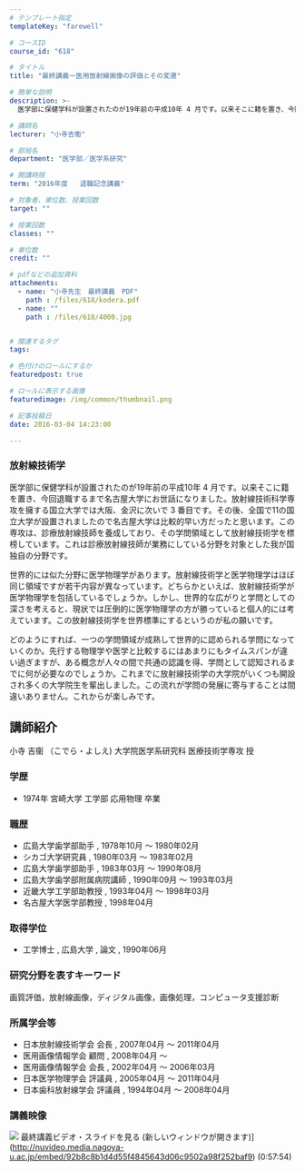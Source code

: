 ```yaml
---
# テンプレート指定
templateKey: "farewell"

# コースID
course_id: "618"

# タイトル
title: "最終講義ー医用放射線画像の評価とその変遷"

# 簡単な説明
description: >-
  医学部に保健学科が設置されたのが19年前の平成10年 4 月です。以来そこに籍を置き、今回退職するまで名古屋大学にお世話になりました。放射線技術科学専攻を擁する国立大学では大阪、金沢に次いで 3...

# 講師名
lecturer: "小寺吉衞"

# 部局名
department: "医学部／医学系研究"

# 開講時限
term: "2016年度	退職記念講義"

# 対象者、単位数、授業回数
target: ""

# 授業回数
classes: ""

# 単位数
credit: ""

# pdfなどの追加資料
attachments: 
  - name: "小寺先生　最終講義　PDF" 
    path : /files/618/kodera.pdf
  - name: "" 
    path : /files/618/4000.jpg


# 関連するタグ
tags:

# 色付けのロールにするか
featuredpost: true

# ロールに表示する画像
featuredimage: /img/common/thumbnail.png

# 記事投稿日
date: 2016-03-04 14:23:00

---
```

### 放射線技術学 

医学部に保健学科が設置されたのが19年前の平成10年 4 月です。以来そこに籍を置き、今回退職するまで名古屋大学にお世話になりました。放射線技術科学専攻を擁する国立大学では大阪、金沢に次いで 3 番目です。その後、全国で11の国立大学が設置されましたので名古屋大学は比較的早い方だったと思います。この専攻は、診療放射線技師を養成しており、その学問領域として放射線技術学を標榜しています。これは診療放射線技師が業務にしている分野を対象とした我が国独自の分野です。 

世界的には似た分野に医学物理学があります。放射線技術学と医学物理学はほぼ同じ領域ですが若干内容が異なっています。どちらかといえば、放射線技術学が医学物理学を包括しているでしょうか。しかし、世界的な広がりと学問としての深さを考えると、現状では圧倒的に医学物理学の方が勝っていると個人的には考えています。この放射線技術学を世界標準にするというのが私の願いです。 

どのようにすれば、一つの学問領域が成熟して世界的に認められる学問になっていくのか。先行する物理学や医学と比較するにはあまりにもタイムスパンが違い過ぎますが、ある概念が人々の間で共通の認識を得、学問として認知されるまでに何が必要なのでしょうか。これまでに放射線技術学の大学院がいくつも開設され多くの大学院生を輩出しました。この流れが学問の発展に寄与することは間違いありません。これからが楽しみです。
## 講師紹介

小寺 吉衞 （こでら・よしえ) 大学院医学系研究科 医療技術学専攻 授 

### 学歴

  * 1974年 宮崎大学 工学部 応用物理 卒業

### 職歴

  * 広島大学歯学部助手 , 1978年10月 ～ 1980年02月
  * シカゴ大学研究員 , 1980年03月 ～ 1983年02月
  * 広島大学歯学部助手 , 1983年03月 ～ 1990年08月
  * 広島大学歯学部附属病院講師 , 1990年09月 ～ 1993年03月
  * 近畿大学工学部助教授 , 1993年04月 ～ 1998年03月
  * 名古屋大学医学部教授 , 1998年04月

### 取得学位

  * 工学博士 , 広島大学 , 論文 , 1990年06月

### 研究分野を表すキーワード

画質評価，放射線画像，ディジタル画像，画像処理，コンピュータ支援診断

### 所属学会等

  * 日本放射線技術学会 会長 , 2007年04月 ～ 2011年04月
  * 医用画像情報学会 顧問 , 2008年04月 ～ 
  * 医用画像情報学会 会長 , 2002年04月 ～ 2006年03月
  * 日本医学物理学会 評議員 , 2005年04月 ～ 2011年04月 
  * 日本歯科放射線学会 評議員 , 1994年04月 ～ 2008年04月
### 講義映像


![](/files/618/4000.jpg) 最終講義ビデオ・スライドを見る (新しいウィンドウが開きます)](http://nuvideo.media.nagoya-u.ac.jp/embed/92b8c8b1d4d55f4845643d06c9502a98f252baf9) (0:57:54)